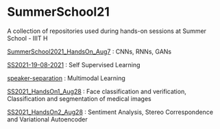 # SummerSchool21

A collection of repositories used during hands-on sessions at Summer School - IIIT H

[SummerSchool2021_HandsOn_Aug7](https://github.com/ThrupthiAnn/SummerSchool2021_HandsOn_Aug7) : CNNs, RNNs, GANs

[SS2021-19-08-2021](https://github.com/Rudrabha/SS2021-19-08-2021) : Self Supervised Learning

[speaker-separation](https://github.com/Sindhu-Hegde/speaker-separation) : Multimodal Learning

[SS2021_HandsOn1_Aug28](https://github.com/ThrupthiAnn/SS2021_HandsOn1_Aug28) : Face classification and verification, Classification and segmentation of medical images

[SS2021_HandsOn2_Aug28](https://github.com/ThrupthiAnn/SS2021_HandsOn2_Aug28) : Sentiment Analysis, Stereo Correspondence and Variational Autoencoder


